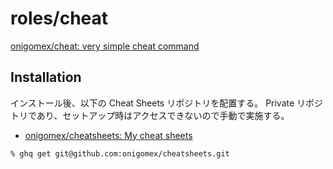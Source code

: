 # roles/cheat
[onigomex/cheat: very simple cheat command](https://github.com/onigomex/cheat)



## Installation
インストール後、以下の Cheat Sheets リポジトリを配置する。
Private リポジトリであり、セットアップ時はアクセスできないので手動で実施する。

- [onigomex/cheatsheets: My cheat sheets](https://github.com/onigomex/cheatsheets)

```
% ghq get git@github.com:onigomex/cheatsheets.git
```

